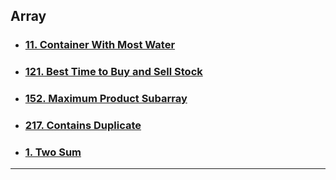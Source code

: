 ## Array

- ### [11. Container With Most Water](https://leetcode.com/problems/container-with-most-water/)

- ### [121. Best Time to Buy and Sell Stock](https://leetcode.com/problems/best-time-to-buy-and-sell-stock/)

- ### [152. Maximum Product Subarray](https://leetcode.com/problems/maximum-product-subarray/)
  
- ### [217. Contains Duplicate](https://leetcode.com/problems/contains-duplicate/)

- ### [1. Two Sum](https://leetcode.com/problems/two-sum/)

---